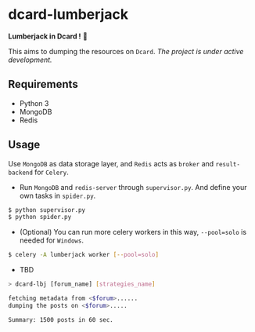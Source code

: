 # dcard-lumberjack
**Lumberjack in Dcard !** :evergreen_tree:

This aims to dumping the resources on `Dcard`. 
*The project is under active development.*

## Requirements

- Python 3
- MongoDB
- Redis

## Usage

Use `MongoDB` as data storage layer, and `Redis` acts as `broker` and `result-backend` for `Celery`.

- Run `MongoDB` and `redis-server` through `supervisor.py`. And define your own tasks in `spider.py`.

```bash
$ python supervisor.py
$ python spider.py
```


- (Optional) You can run more celery workers in this way, `--pool=solo` is needed for `Windows`.

```bash
$ celery -A lumberjack worker [--pool=solo]
```

- TBD

```bash
> dcard-lbj [forum_name] [strategies_name]

fetching metadata from <$forum>......
dumping the posts on <$forum>.....

Summary: 1500 posts in 60 sec.
```
